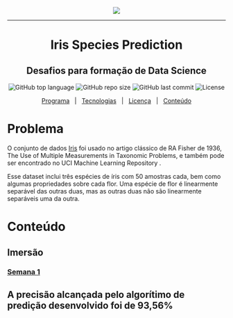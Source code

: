 <p align="center">
  <img src="https://www.dotnetlovers.com/Images/IrisFlowerSepalandPetal928201820507AM.jpg" />
</p>

---

<h1 align="center">
  Iris Species Prediction
</h1>

<h2 align="center">
  Desafios para formação de Data Science
</h2>

<p align="center">
  <img alt="GitHub top language" src="https://img.shields.io/github/languages/top/leticiagomescs/Codenation-AceleraDev-DataScience">
  <img alt="GitHub repo size" src="https://img.shields.io/github/repo-size/leticiagomescs/Codenation-AceleraDev-DataScience">
  <img alt="GitHub last commit" src="https://img.shields.io/github/last-commit/leticiagomescs/Codenation-AceleraDev-DataScience">
  <img alt="License" src="https://img.shields.io/github/license/leticiagomescs/Codenation-AceleraDev-DataScience">
</p>

<p align="center">
  <a href="#programa">Programa</a>
  &nbsp;&nbsp;|&nbsp;&nbsp;
  <a href="#tecnologias">Tecnologias</a>
  &nbsp;&nbsp;|&nbsp;&nbsp;
  <a href="#licença">Licença</a>
  &nbsp;&nbsp;|&nbsp;&nbsp;
  <a href="#conteúdo">Conteúdo</a>
</p>

# Problema

O conjunto de dados [Iris](https://www.kaggle.com/uciml/iris) foi usado no artigo clássico de RA Fisher de 1936, The Use of Multiple Measurements in Taxonomic Problems, e também pode ser encontrado no UCI Machine Learning Repository .

Esse dataset inclui três espécies de íris com 50 amostras cada, bem como algumas propriedades sobre cada flor. Uma espécie de flor é linearmente separável das outras duas, mas as outras duas não são linearmente separáveis uma da outra.

# Conteúdo

## Imersão 

### [Semana 1](https://github.com/leticiagomescs/Codenation-AceleraDev-DataScience/tree/master/Semana%2001)

## A precisão alcançada pelo algorítimo de predição desenvolvido foi de 93,56% 
